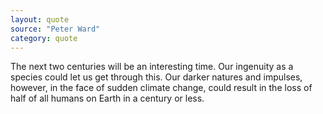 ```yaml
---
layout: quote
source: "Peter Ward"
category: quote
---
```


The next two centuries will be an interesting time. Our ingenuity as a species could let us get through this. Our darker natures and impulses, however, in the face of sudden climate change, could result in the loss of half of all humans on Earth in a century or less.

